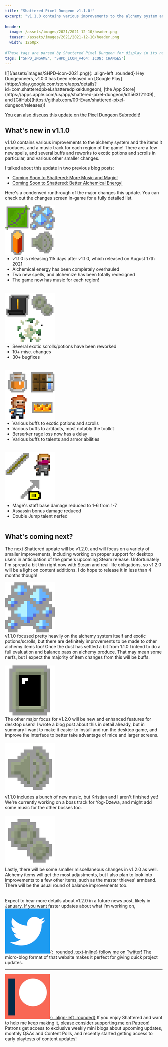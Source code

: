 ```yaml
---
title: "Shattered Pixel Dungeon v1.1.0!"
excerpt: "v1.1.0 contains various improvements to the alchemy system and the items it produces, and a music track for each region of the game! There are a few new spells, and several buffs and reworks to exotic potions and scrolls in particular, and various other smaller changes."

header:
  image: /assets/images/2021/2021-12-10/header.png
  teaser: /assets/images/2021/2021-12-10/header.png
  width: 1260px

#These tags are parsed by Shattered Pixel Dungeon for display in its news feed
tags: ["SHPD_INGAME", "SHPD_ICON_v464: ICON: CHANGES"]
---
```


<div markdown="1" style="display: inline-block;">
![](/assets/images/SHPD-icon-2021.png){: .align-left .rounded} Hey Dungeoneers, v1.0.0 has been released on [Google Play](https://play.google.com/store/apps/details?id=com.shatteredpixel.shatteredpixeldungeon), [the App Store](https://apps.apple.com/us/app/shattered-pixel-dungeon/id1563121109), and [GitHub](https://github.com/00-Evan/shattered-pixel-dungeon/releases)!

[You can also discuss this update on the Pixel Dungeon Subreddit!](https://www.reddit.com/r/PixelDungeon/comments/rdgklp/)

## What's new in v1.1.0

v1.1.0 contains various improvements to the alchemy system and the items it produces, and a music track for each region of the game! There are a few new spells, and several buffs and reworks to exotic potions and scrolls in particular, and various other smaller changes.

I talked about this update in two previous blog posts:<br>
- [Coming Soon to Shattered: More Music and Magic! ](/blog/coming-soon-to-shattered-more-music-and-magic.html)
- [Coming Soon to Shattered: Better Alchemical Energy!](http://localhost:4000/blog/coming-soon-to-shattered-better-alchemical-energy.html)

Here's a condensed runthrough of the major changes this update. You can check out the changes screen in-game for a fully detailed list.

<div style="display: inline-block; margin-bottom: 1.3em; width: 100%">
<p style="margin: 0px"><img src="/assets/images/2021/2021-12-10/new.png" alt="" class="align-left"></p>
<ul style="margin-top: 0px">
  <li>v1.1.0 is releasing 115 days after v1.1.0, which released on August 17th 2021</li>
  <li>Alchemical energy has been completely overhauled</li>
  <li>Two new spells, and alchemize has been totally redesigned</li>
  <li>The game now has music for each region!</li>
</ul>
</div>

<div style="display: inline-block; margin-bottom: 1.3em; width: 100%">
<p style="margin: 0px"><img src="/assets/images/2021/2021-12-10/changes.png" alt="" class="align-left"></p>
<ul style="margin-top: 0px">
  <li>Several exotic scrolls/potions have been reworked</li>
  <li>10+ misc. changes</li>
  <li>30+ bugfixes</li>
</ul>
</div>

<div style="display: inline-block; margin-bottom: 1.3em; width: 100%">
<p style="margin: 0px"><img src="/assets/images/2021/2021-12-10/buffs.png" alt="" class="align-left"></p>
<ul style="margin-top: 0px">
  <li>Various buffs to exotic potions and scrolls</li>
  <li>Various buffs to artifacts, most notably the toolkit</li>
  <li>Berserker rage loss now has a delay</li>
  <li>Various buffs to talents and armor abilities</li>
</ul>
</div>

<div style="display: inline-block; width: 100%">
<p style="margin: 0px"><img src="/assets/images/2021/2021-12-10/nerfs.png" alt="" class="align-left"></p>
<ul style="margin-top: 0px">
  <li>Mage's staff base damage reduced to 1-6 from 1-7</li>
  <li>Assassin bonus damage reduced</li>
  <li>Double Jump talent nerfed</li>
</ul>
</div>

## What's coming next?

The next Shattered update will be v1.2.0, and will focus on a variety of smaller improvements, including working on proper support for desktop users in anticipation of the game's upcoming Steam release. Unfortunately I'm spread a bit thin right now with Steam and real-life obligations, so v1.2.0 will be a light on content additions. I do hope to release it in less than 4 months though!

<div style="display: inline-block; margin-bottom: 1.3em; width: 100%">
<p style="margin: 0px"><img src="/assets/images/2021/2021-12-10/energy.png" alt="" class="align-left"></p>
v1.1.0 focused pretty heavily on the alchemy system itself and exotic potions/scrolls, but there are definitely improvements to be made to other alchemy items too! Once the dust has settled a bit from 1.1.0 I intend to do a full evaluation and balance pass on alchemy produce. That may mean some nerfs, but I expect the majority of item changes from this will be buffs.
</div>

<div style="display: inline-block; margin-bottom: 1.3em; width: 100%">
<p style="margin: 0px"><img src="/assets/images/2021/2021-12-10/desktop.png" alt="" class="align-left"></p>
The other major focus for v1.2.0 will be new and enhanced features for desktop users! I wrote a blog post about this in detail already, but in summary I want to make it easier to install and run the desktop game, and improve the interface to better take advantage of mice and larger screens.
</div>

<div style="display: inline-block; margin-bottom: 1.3em; width: 100%">
<p style="margin: 0px"><img src="/assets/images/2021/2021-12-10/music.png" alt="" class="align-left"></p>
v1.1.0 includes a bunch of new music, but Kristjan and I aren't finished yet! We're currently working on a boss track for Yog-Dzewa, and might add some music for the other bosses too.
</div>

<div style="display: inline-block; margin-bottom: 1.3em; width: 100%">
<p style="margin: 0px"><img src="/assets/images/2021/2021-12-10/misc.png" alt="" class="align-left"></p>
Lastly, there will be some smaller miscellaneous changes in v1.2.0 as well. Alchemy items will get the most adjustments, but I also plan to look into improvements to a few other items, such as the master thieves' armband. There will be the usual round of balance improvements too.
</div>

Expect to hear more details about v1.2.0 in a future news post, likely in January. If you want faster updates about what I'm working on, [![](/assets/images/twitter-icon.png){: .rounded .text-inline} follow me on Twitter!](https://www.twitter.com/ShatteredPixel) The micro-blog format of that website makes it perfect for giving quick project updates.

---

[![](/assets/images/patreon-icon-2021.png){: .align-left .rounded}](https://www.patreon.com/ShatteredPixel) If you enjoy Shattered and want to help me keep making it, [please consider supporting me on Patreon!](https://www.patreon.com/ShatteredPixel) Patrons get access to exclusive weekly mini blogs about upcoming updates, monthly Q&As and Content Polls, and recently started getting access to early playtests of content updates!